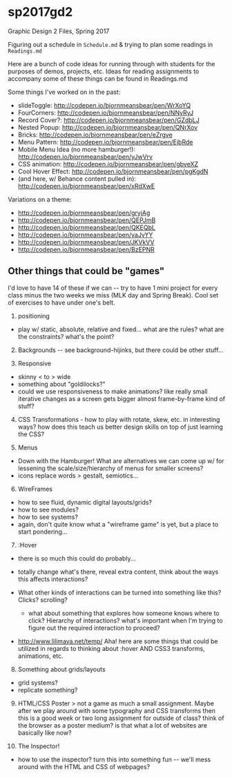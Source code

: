 # sp2017gd2

Graphic Design 2 Files, Spring 2017

Figuring out a schedule in `Schedule.md` & trying to plan some readings in `Readings.md`

Here are a bunch of code ideas for running through with students for the purposes of demos, projects, etc. Ideas for reading assignments to accompany some of these things can be found in Readings.md

Some things I've worked on in the past:

- slideToggle: <http://codepen.io/bjornmeansbear/pen/WrXoYQ>
- FourCorners: <http://codepen.io/bjornmeansbear/pen/NNyRyJ>
- Record Cover?: <http://codepen.io/bjornmeansbear/pen/GZdbLJ>
- Nested Popup: <http://codepen.io/bjornmeansbear/pen/QNrXov>
- Bricks: <http://codepen.io/bjornmeansbear/pen/eZrgve>
- Menu Pattern: <http://codepen.io/bjornmeansbear/pen/EjbRde>
- Mobile Menu Idea (no more hamburger!): <http://codepen.io/bjornmeansbear/pen/yJwVrv>
- CSS animation: <http://codepen.io/bjornmeansbear/pen/gbveXZ>
- Cool Hover Effect: <http://codepen.io/bjornmeansbear/pen/pgKgdN>
- (and here, w/ Behance content pulled in): <http://codepen.io/bjornmeansbear/pen/xRdXwE>

Variations on a theme:

- <http://codepen.io/bjornmeansbear/pen/gryjAg>
- <http://codepen.io/bjornmeansbear/pen/QEPJmB>
- <http://codepen.io/bjornmeansbear/pen/QKEQbL>
- <http://codepen.io/bjornmeansbear/pen/yaJvYY>
- <http://codepen.io/bjornmeansbear/pen/JKVkVV>
- <http://codepen.io/bjornmeansbear/pen/BzEPNR>

## Other things that could be "games"

I'd love to have 14 of these if we can -- try to have 1 mini project for every class minus the two weeks we miss (MLK day and Spring Break). Cool set of exercises to have under one's belt.

1. positioning

  - play w/ static, absolute, relative and fixed... what are the rules? what are the constraints? what's the point?

2. Backgrounds -- see background-hijinks, but there could be other stuff...

3. Responsive

  - skinny < to > wide
  - something about "goldilocks?"
  - could we use responsiveness to make animations? like really small iterative changes as a screen gets bigger almost frame-by-frame kind of stuff?

4. CSS Transformations - how to play with rotate, skew, etc. in interesting ways? how does this teach us better design skills on top of just learning the CSS?

5. Menus

  - Down with the Hamburger! What are alternatives we can come up w/ for lessening the scale/size/hierarchy of menus for smaller screens?
  - icons replace words > gestalt, semiotics...

6. WireFrames

  - how to see fluid, dynamic digital layouts/grids?
  - how to see modules?
  - how to see systems?
  - again, don't quite know what a "wireframe game" is yet, but a place to start pondering...

7. :Hover

  - there is so much this could do probably...
  - totally change what's there, reveal extra content, think about the ways this affects interactions?
  - What other kinds of interactions can be turned into something like this? Clicks? scrolling?

    - what about something that explores how someone knows where to click? Hierarchy of interactions? what's important when I'm trying to figure out the required interaction to proceed?

  - <http://www.lilimaya.net/temp/> Aha! here are some things that could be utilized in regards to thinking about :hover AND CSS3 transforms, animations, etc.

8. Something about grids/layouts

  - grid systems?
  - replicate something?

9. HTML/CSS Poster > not a game as much a small assignment. Maybe after we play around with some typography and CSS transforms then this is a good week or two long assignment for outside of class? think of the browser as a poster medium? is that what a lot of websites are basically like now?

10. The Inspector!

  - how to use the inspector? turn this into something fun -- we'll mess around with the HTML and CSS of webpages?
